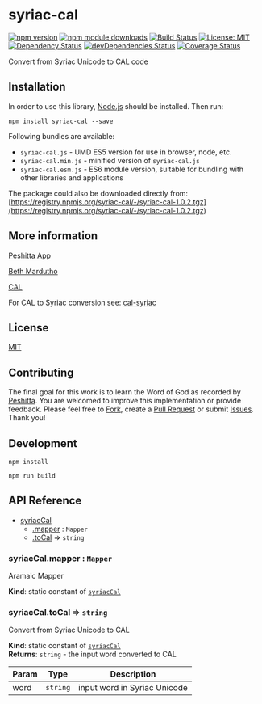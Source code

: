 # syriac-cal

[![npm version](https://badge.fury.io/js/syriac-cal.svg)](https://badge.fury.io/js/syriac-cal)
[![npm module downloads](http://img.shields.io/npm/dt/syriac-cal.svg)](https://www.npmjs.org/package/syriac-cal)
[![Build Status](https://travis-ci.org/peshitta/syriac-cal.svg?branch=master)](https://travis-ci.org/peshitta/syriac-cal)
[![License: MIT](https://img.shields.io/badge/License-MIT-yellow.svg)](https://github.com/peshitta/syriac-cal/blob/master/LICENSE)
[![Dependency Status](https://david-dm.org/peshitta/syriac-cal.svg)](https://david-dm.org/peshitta/syriac-cal)
[![devDependencies Status](https://david-dm.org/peshitta/syriac-cal/dev-status.svg)](https://david-dm.org/peshitta/syriac-cal?type=dev)
[![Coverage Status](https://coveralls.io/repos/github/peshitta/syriac-cal/badge.svg?branch=master)](https://coveralls.io/github/peshitta/syriac-cal?branch=master)

Convert from Syriac Unicode to CAL code

## Installation

In order to use this library, [Node.js](https://nodejs.org) should be installed. 
Then run:
```
npm install syriac-cal --save
```

Following bundles are available:
* `syriac-cal.js` - UMD ES5 version for use in browser, node, etc.
* `syriac-cal.min.js` - minified version of `syriac-cal.js`
* `syriac-cal.esm.js` - ES6 module version, suitable for bundling with other 
libraries and applications

The package could also be downloaded directly from:
[https://registry.npmjs.org/syriac-cal/-/syriac-cal-1.0.2.tgz](https://registry.npmjs.org/syriac-cal/-/syriac-cal-1.0.2.tgz)

## More information

[Peshitta App](https://peshitta.github.io)

[Beth Mardutho](https://sedra.bethmardutho.org/about/fonts)

[CAL](http://cal1.cn.huc.edu/searching/fullbrowser.html)

For CAL to Syriac conversion see:
[cal-syriac](https://github.com/peshitta/cal-syriac)

## License

[MIT](https://github.com/peshitta/syriac-cal/blob/master/LICENSE)

## Contributing

The final goal for this work is to learn the Word of God as recorded by
[Peshitta](https://en.wikipedia.org/wiki/Peshitta).
You are welcomed to improve this implementation or provide feedback. Please
feel free to [Fork](https://help.github.com/articles/fork-a-repo/), create a
[Pull Request](https://help.github.com/articles/about-pull-requests/) or
submit [Issues](https://github.com/peshitta/syriac-cal/issues).
Thank you!

## Development

```
npm install
```
```
npm run build
```

## API Reference

* [syriacCal](#module_syriacCal)
    * [.mapper](#module_syriacCal.mapper) : <code>Mapper</code>
    * [.toCal](#module_syriacCal.toCal) ⇒ <code>string</code>

<a name="module_syriacCal.mapper"></a>

### syriacCal.mapper : <code>Mapper</code>
Aramaic Mapper

**Kind**: static constant of [<code>syriacCal</code>](#module_syriacCal)  
<a name="module_syriacCal.toCal"></a>

### syriacCal.toCal ⇒ <code>string</code>
Convert from Syriac Unicode to CAL

**Kind**: static constant of [<code>syriacCal</code>](#module_syriacCal)  
**Returns**: <code>string</code> - the input word converted to CAL  

| Param | Type | Description |
| --- | --- | --- |
| word | <code>string</code> | input word in Syriac Unicode |

